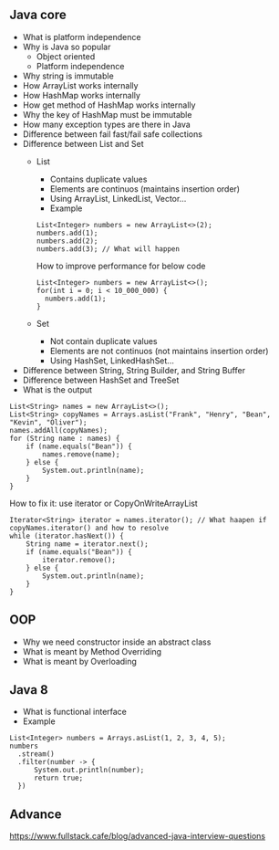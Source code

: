 ## Java core
- What is platform independence
- Why is Java so popular
  - Object oriented
  - Platform independence
- Why string is immutable
- How ArrayList works internally
- How HashMap works internally
- How get method of HashMap works internally
- Why the key of HashMap must be immutable
- How many exception types are there in Java
- Difference between fail fast/fail safe collections
- Difference between List and Set
  - List
    - Contains duplicate values
    - Elements are continuos (maintains insertion order)
    - Using ArrayList, LinkedList, Vector...
    - Example
    ```
    List<Integer> numbers = new ArrayList<>(2);
    numbers.add(1);
    numbers.add(2);
    numbers.add(3); // What will happen
    ```
    How to improve performance for below code
    ```
    List<Integer> numbers = new ArrayList<>();
    for(int i = 0; i < 10_000_000) {
      numbers.add(1);
    }
    ```
    
  - Set
    - Not contain duplicate values
    - Elements are not continuos (not maintains insertion order)
    - Using HashSet, LinkedHashSet...
- Difference between String, String Builder, and String Buffer
- Difference between HashSet and TreeSet
- What is the output
```
List<String> names = new ArrayList<>();
List<String> copyNames = Arrays.asList("Frank", "Henry", "Bean", "Kevin", "Oliver");
names.addAll(copyNames);
for (String name : names) {
    if (name.equals("Bean")) {
        names.remove(name);
    } else {
        System.out.println(name);
    }
}
```
How to fix it: use iterator or CopyOnWriteArrayList
```
Iterator<String> iterator = names.iterator(); // What haapen if copyNames.iterator() and how to resolve
while (iterator.hasNext()) {
    String name = iterator.next();
    if (name.equals("Bean")) {
        iterator.remove();
    } else {
        System.out.println(name);
    }
}
```

## OOP
- Why we need constructor inside an abstract class
- What is meant by Method Overriding
- What is meant by Overloading

## Java 8
- What is functional interface
- Example
```
List<Integer> numbers = Arrays.asList(1, 2, 3, 4, 5);
numbers
  .stream()
  .filter(number -> {
      System.out.println(number);
      return true;
  })
  ```
## Advance
https://www.fullstack.cafe/blog/advanced-java-interview-questions
